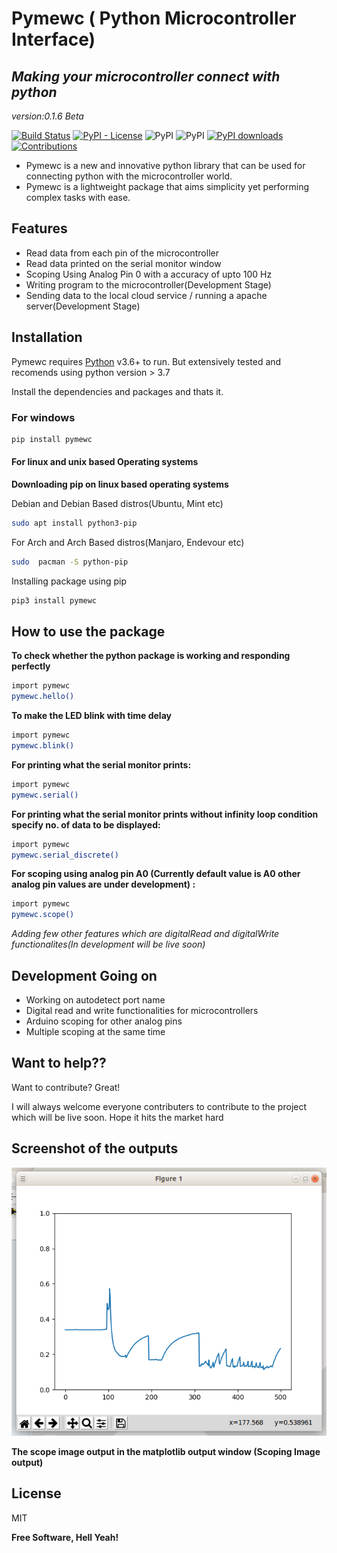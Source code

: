 # Pymewc ( Python Microcontroller Interface)

## _Making your microcontroller connect with python_

_version:0.1.6 Beta_

[![Build Status](https://travis-ci.org/joemccann/dillinger.svg?branch=master)](https://travis-ci.org/joemccann/dillinger)
[![PyPI - License](https://img.shields.io/pypi/l/length)](https://raw.githubusercontent.com/Ratheshprabakar/length/master/LICENSE.md)
![PyPI](https://img.shields.io/pypi/v/pymewc)
![PyPI](https://img.shields.io/pypi/pyversions/django.svg)
[![PyPI downloads](https://img.shields.io/pypi/dm/pymewc.svg?style=flat)](https://pypi.org/project/pymewc/)
[![Contributions](https://img.shields.io/badge/contributions-welcome-green.svg)](https://img.shields.io/badge/contributions-welcome-green.svg)

- Pymewc is a new and innovative python library that can be used for connecting python with the microcontroller world.
- Pymewc is a lightweight package that aims simplicity yet performing complex tasks with ease.

## Features

- Read data from each pin of the microcontroller
- Read data printed on the serial monitor window
- Scoping Using Analog Pin 0 with a accuracy of upto 100 Hz
- Writing program to the microcontroller(Development Stage)
- Sending data to the local cloud service / running a apache server(Development Stage)

## Installation

Pymewc requires [Python](https://www.python.org/) v3.6+ to run.  But extensively tested and recomends using python version > 3.7

Install the dependencies and packages and thats it.

### For windows

```sh
pip install pymewc
```

#### For linux and unix based Operating systems


**Downloading pip on linux based operating systems**

Debian and Debian Based distros(Ubuntu, Mint etc)

```sh
sudo apt install python3-pip
```

For Arch and Arch Based distros(Manjaro, Endevour etc)

```sh
sudo  pacman -S python-pip
```

Installing package using pip

```sh
pip3 install pymewc
```

## How to use the package

**To check whether the python package is working and responding perfectly**

```sh
import pymewc
pymewc.hello()
```

**To make the LED blink with time delay**

```sh
import pymewc
pymewc.blink()
```

**For printing what the serial monitor prints:**

```sh
import pymewc
pymewc.serial() 
```
**For printing what the serial monitor prints without infinity loop condition specify no. of data to be displayed:**
```sh
import pymewc
pymewc.serial_discrete() 
```

**For scoping using analog pin A0 (Currently default value is A0 other analog pin values are under development) :**

```sh
import pymewc
pymewc.scope()
```

*Adding few other features which are digitalRead and digitalWrite functionalites(In development will be live soon)*


## Development Going on

- Working on autodetect port name
- Digital read and write functionalities for microcontrollers
- Arduino scoping for other analog pins
- Multiple scoping at the same time

## Want to help??

Want to contribute? Great!

I will always welcome everyone contributers to contribute to the project which will be live soon. Hope it hits the market hard

## Screenshot of the outputs

![The Scope Image](https://github.com/gr8rithic/Pymewc/blob/master/realtime_scope.png)

**The scope image output in the matplotlib output window (Scoping Image output)**


## License

MIT

**Free Software, Hell Yeah!**


